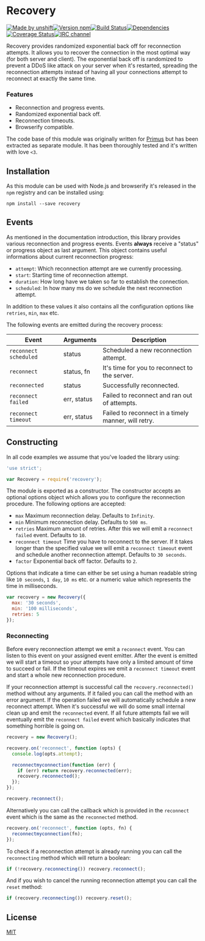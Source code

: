 # Recovery

[![Made by unshift][made-by]](http://unshift.io)[![Version npm][version]](http://browsenpm.org/package/recovery)[![Build Status][build]](https://github.com/unshiftio/recovery/actions?query=workflow%3ACI+branch%3Amaster)[![Dependencies][david]](https://david-dm.org/unshiftio/recovery)[![Coverage Status][cover]](https://coveralls.io/r/unshiftio/recovery?branch=master)[![IRC channel][irc]](https://webchat.freenode.net/?channels=unshift)

[made-by]: https://img.shields.io/badge/made%20by-unshift-00ffcc.svg?style=flat-square
[version]: https://img.shields.io/npm/v/recovery.svg?style=flat-square
[build]: https://img.shields.io/github/workflow/status/unshiftio/recovery/CI/master?label=CI&style=flat-square
[david]: https://img.shields.io/david/unshiftio/recovery.svg?style=flat-square
[cover]: https://img.shields.io/coveralls/unshiftio/recovery/master.svg?style=flat-square
[irc]: https://img.shields.io/badge/IRC-irc.freenode.net%23unshift-00a8ff.svg?style=flat-square
[Primus]: http://primus.io

Recovery provides randomized exponential back off for reconnection attempts. It
allows you to recover the connection in the most optimal way (for both server
and client). The exponential back off is randomized to prevent a DDoS like
attack on your server when it's restarted, spreading the reconnection attempts
instead of having all your connections attempt to reconnect at exactly the same
time.

### Features

- Reconnection and progress events.
- Randomized exponential back off.
- Reconnection timeouts.
- Browserify compatible.

The code base of this module was originally written for [Primus] but has been
extracted as separate module. It has been thoroughly tested and it's written
with love `<3`.

## Installation

As this module can be used with Node.js and browserify it's released in the `npm`
registry and can be installed using:

```
npm install --save recovery
```

## Events

As mentioned in the documentation introduction, this library provides various
reconnection and progress events. Events **always** receive a "status" or
progress object as last argument. This object contains useful informations about
current reconnection progress:

- `attempt`:  Which reconnection attempt are we currently processing.
- `start`: Starting time of reconnection attempt.
- `duration`: How long have we taken so far to establish the connection.
- `scheduled`: In how many ms do we schedule the next reconnection attempt.

In addition to these values it also contains all the configuration options like
`retries`, `min`, `max` etc.

The following events are emitted during the recovery process:

Event                 | Arguments   | Description
----------------------|-------------|-----------------------------------------------------
`reconnect scheduled` | status      | Scheduled a new reconnection attempt.
`reconnect`           | status, fn  | It's time for you to reconnect to the server.
`reconnected`         | status      | Successfully reconnected.
`reconnect failed`    | err, status | Failed to reconnect and ran out of attempts.
`reconnect timeout`   | err, status | Failed to reconnect in a timely manner, will retry.

## Constructing

In all code examples we assume that you've loaded the library using:

```js
'use strict';

var Recovery = require('recovery');
```

The module is exported as a constructor. The constructor accepts an optional
options object which allows you to configure the reconnection procedure.
The following options are accepted:

- `max` Maximum reconnection delay. Defaults to `Infinity`.
- `min` Minimum reconnection delay. Defaults to `500 ms`.
- `retries` Maximum amount of retries. After this we will emit a `reconnect failed`
  event. Defaults to `10`.
- `reconnect timeout` Time you have to reconnect to the server. If it takes
  longer than the specified value we will emit a `reconnect timeout` event and
  schedule another reconnection attempt. Defaults to `30 seconds`.
- `factor` Exponential back off factor. Defaults to `2`.

Options that indicate a time can either be set using a human readable string
like `10 seconds`, `1 day`, `10 ms` etc. or a numeric value which represents the
time in milliseconds.

```js
var recovery = new Recovery({
  max: '30 seconds',
  min: '100 milliseconds',
  retries: 5
});
```

### Reconnecting

Before every reconnection attempt we emit a `reconnect` event. You can listen
to this event on your assigned event emitter. After the event is emitted
we will start a timeout so your attempts have only a limited amount of time to
succeed or fail. If the timeout expires we emit a `reconnect timeout` event and
start a whole new reconnection procedure.

If your reconnection attempt is successful call the `recovery.reconnected()`
method without any arguments. If it failed you can call the method with an error
argument. If the operation failed we will automatically schedule a new reconnect
attempt. When it's successful we will do some small internal clean up and emit
the `reconnected` event. If all future attempts fail we will eventually emit the
`reconnect failed` event which basically indicates that something horrible is
going on.

```js
recovery = new Recovery();

recovery.on('reconnect', function (opts) {
  console.log(opts.attempt);

  reconnectmyconnection(function (err) {
    if (err) return recovery.reconnected(err);
    recovery.reconnected();
  });
});

recovery.reconnect();
```

Alternatively you can call the callback which is provided in the `reconnect`
event which is the same as the `reconnected` method.

```js
recovery.on('reconnect', function (opts, fn) {
  reconnectmyconnection(fn);
});
```

To check if a reconnection attempt is already running you can call the
`reconnecting` method which will return a boolean:

```js
if (!recovery.reconnecting()) recovery.reconnect();
```

And if you wish to cancel the running reconnection attempt you can call the
`reset` method:

```js
if (recovery.reconnecting()) recovery.reset();
```

## License

[MIT](LICENSE)
